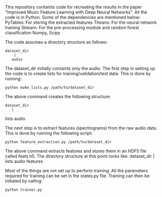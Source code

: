 This repository containts code for recreating the results in the paper "Improved Music Feature Learning with Deep Neural Networks". All the code is in Python. 
Some of the dependencies are mentioned below:
PyTables: For storing the extracted features
Theano: For the neural network training
Sklearn: For the pre-processing module and random forest classification
Numpy, Scipy

The code assumes a directory structure as follows:

	dataset_dir
    	|
	   audio 


The dataset_dir initially containts only the audio. The first step in setting up the code is to create lists for training/validation/test data. This is done by running:
```
python make_lists.py /path/to/dataset_dir
```
The above command creates the following structure:

	dataset_dir
       |
 lists    audio

The next step is to extract features (spectrograms) from the raw audio data. This is done by running the following script:
```
python feature_extraction.py /path/to/dataset_dir
```
The above command extracts features and stores them in an HDF5 file called feats.h5. The directory structure at this point looks like:
	dataset_dir
       |
 lists audio features

Most of the things are not set up to perform training. All the parameters required for training can be set in the states.py file. Training can then be initiated by calling:
```
python trainer.py
```